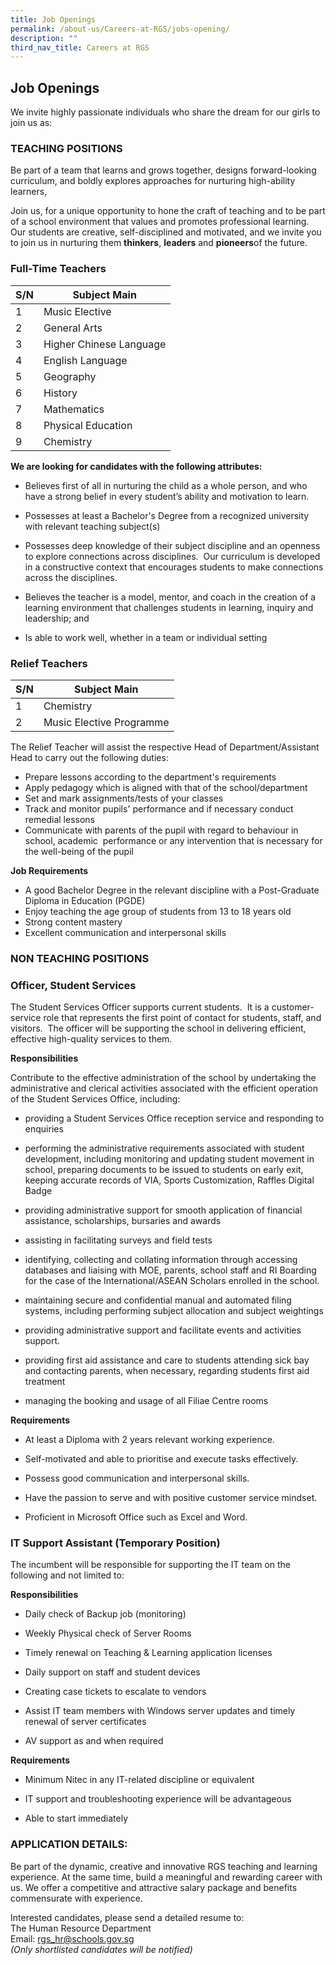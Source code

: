 ```yaml
---
title: Job Openings
permalink: /about-us/Careers-at-RGS/jobs-opening/
description: ""
third_nav_title: Careers at RGS
---
```

## Job Openings

We invite highly passionate individuals who share the dream for our girls to join us as:

### TEACHING POSITIONS

Be part of a team that learns and grows together, designs forward-looking curriculum, and boldly explores approaches for nurturing high-ability learners,  
  
Join us, for a unique opportunity to hone the craft of teaching and to be part of a school environment that values and promotes professional learning. Our students are creative, self-disciplined and motivated, and we invite you to join us in nurturing them **thinkers**, **leaders** and **pioneers**of the future.

### **Full-Time Teachers**

| S/N | Subject Main| 
| -------- | -------- | 
| 1   | Music Elective     | 
| 2   | General Arts     | 
| 3   | Higher Chinese Language    | 
| 4  | English Language     | 
| 5   | Geography     | 
| 6   | History     | 
| 7   | Mathematics     | 
| 8   | Physical Education     | 
| 9   | Chemistry    | 


**We are looking for candidates with the following attributes:**

* Believes first of all in nurturing the child as a whole person, and who have a strong belief in every student’s ability and motivation to learn.

* Possesses at least a Bachelor's Degree from a recognized university with relevant teaching subject(s)

* Possesses deep knowledge of their subject discipline and an openness to explore connections across disciplines.&nbsp; Our curriculum is developed in a constructive context that encourages students to make connections across the disciplines.

* Believes the teacher is a model, mentor, and coach in the creation of a learning environment that challenges students in learning, inquiry and leadership; and

* Is able to work well, whether in a team or individual setting


### **Relief Teachers**

| S/N | Subject Main| 
| -------- | -------- | 
| 1   | Chemistry     | 
| 2   | Music Elective Programme    | 

The Relief Teacher will assist the respective Head of Department/Assistant Head to carry out the following duties:  

*   Prepare lessons according to the department's requirements
*   Apply pedagogy which is aligned with that of the school/department
*   Set and mark assignments/tests of your classes
*   Track and monitor pupils' performance and if necessary conduct remedial lessons&nbsp;
*   Communicate with parents of the pupil with regard to behaviour in school, academic&nbsp; performance or any intervention that is necessary for the well-being of the pupil

**Job Requirements**

*   A good Bachelor Degree in the relevant discipline with a Post-Graduate Diploma in Education (PGDE)
*   Enjoy teaching the age group of students from 13 to 18 years old
*   Strong content mastery
*   Excellent communication and interpersonal skills



### NON TEACHING POSITIONS 

### **Officer, Student Services**

The Student Services Officer supports current students.&nbsp; It is a customer-service role that represents the first point of contact for students, staff, and visitors.&nbsp; The officer will be supporting the school in delivering efficient, effective high-quality services to them.

**Responsibilities**

Contribute to the effective administration of the school by undertaking the administrative and clerical activities associated with the efficient operation of the Student Services Office, including:

* providing a Student Services Office reception service and responding to enquiries

* performing the administrative requirements associated with student development, including monitoring and updating student movement in school, preparing documents to be issued to students on early exit, keeping accurate records of VIA, Sports Customization, Raffles Digital Badge

* providing administrative support for smooth application of financial assistance, scholarships, bursaries and awards

* assisting in facilitating surveys and field tests

* identifying, collecting and collating information through accessing databases and liaising with MOE, parents, school staff and RI Boarding for the case of the International/ASEAN Scholars enrolled in the school.

* maintaining secure and confidential manual and automated filing systems, including performing subject allocation and subject weightings

* providing administrative support and facilitate events and activities support.

* providing first aid assistance and care to students attending sick bay and contacting parents, when necessary, regarding students first aid treatment

* managing the booking and usage of all Filiae Centre rooms

**Requirements**

* At least a Diploma with 2 years relevant working experience.

* Self-motivated and able to prioritise and execute tasks effectively.

* Possess good communication and interpersonal skills.

* Have the passion to serve and with positive customer service mindset.

* Proficient in Microsoft Office such as Excel and Word.

### **IT Support Assistant (Temporary Position)**

The incumbent will be responsible for supporting the IT team on the following and not limited to:

**Responsibilities**

* Daily check of Backup job (monitoring)

* Weekly Physical check of Server Rooms

* Timely renewal on Teaching &amp; Learning application licenses

* Daily support on staff and student devices

* Creating case tickets to escalate to vendors

* Assist IT team members with Windows server updates and timely renewal of server certificates

* AV support as and when required


**Requirements**

* Minimum Nitec in any IT-related discipline or equivalent

* IT support and troubleshooting experience will be advantageous

* Able to start immediately

### APPLICATION DETAILS:

Be part of the dynamic, creative and innovative RGS teaching and learning experience. At the same time, build a meaningful and rewarding career with us.&nbsp;We offer a competitive and attractive salary package and benefits commensurate with experience.

Interested candidates, please send a detailed resume to: <br>
The Human Resource Department <br>
Email:&nbsp;[rgs\_hr@schools.gov.sg](mailto:rgs_hr@schools.gov.sg) <br>
_(Only shortlisted candidates will be notified)_